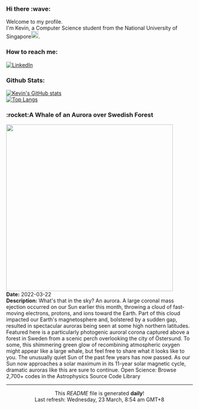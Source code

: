 <h3>Hi there :wave:</h3>

Welcome to my profile.   
I'm Kevin, a Computer Science student from the National University of Singapore<img src="https://img.icons8.com/color/96/000000/singapore-circular.png" width="20px"/>.</p>

<h3>How to reach me: </h3>
<a href="https://www.linkedin.com/in/kevin-foong/"><img alt="LinkedIn" src="https://img.shields.io/badge/linkedin-%230077B5.svg?&style=for-the-badge&logo=linkedin&logoColor=white" /></a> 

<h3>Github Stats: </h3> 

[![Kevin's GitHub stats](https://github-readme-stats.vercel.app/api?username=kevin9foong&theme=tokyonight)](https://github.com/anuraghazra/github-readme-stats) <br/>
[![Top Langs](https://github-readme-stats.vercel.app/api/top-langs/?username=kevin9foong&layout=compact&theme=tokyonight)](https://github.com/anuraghazra/github-readme-stats)

<h3>:rocket:A Whale of an Aurora over Swedish Forest</h3> 
<img width="450" src="https:&#x2F;&#x2F;apod.nasa.gov&#x2F;apod&#x2F;image&#x2F;2203&#x2F;WhaleAurora_Strand_1500.jpg" /><br/>
<b>Date:</b> 2022-03-22<br/>
<b>Description:</b> What&#39;s that in the sky? An aurora. A large coronal mass ejection occurred on our Sun earlier this month, throwing a cloud of fast-moving electrons, protons, and ions toward the Earth. Part of this cloud impacted our Earth&#39;s magnetosphere and, bolstered by a sudden gap, resulted in spectacular auroras being seen at some high northern latitudes. Featured here is a particularly photogenic auroral corona captured above a forest in Sweden from a scenic perch overlooking the city of Östersund. To some,  this shimmering green glow of recombining atmospheric oxygen might appear like a large whale, but feel free to share what it looks like to you.  The unusually quiet Sun of the past few years has now passed. As our Sun now approaches a solar maximum in its 11-year solar magnetic cycle, dramatic auroras like this are sure to continue.    Open Science: Browse 2,700+ codes in the Astrophysics Source Code Library<br/>

------------
<p align="center">This <i>README</i> file is generated <b>daily</b>!</br>
Last refresh: Wednesday, 23 March, 8:54 am GMT+8<br />